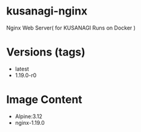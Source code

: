 # kusanagi-nginx

Nginx Web Server( for KUSANAGI Runs on Docker )

# Versions (tags)

- latest
- 1.19.0-r0

# Image Content

- Alpine:3.12
- nginx-1.19.0

